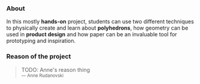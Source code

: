 ### About

In this mostly **hands-on** project, students can use two different techniques to physically create and learn about **polyhedrons**, how geometry can be used in **product design** and how paper can be an invaluable tool for prototyping and inspiration.

### Reason of the project

> TODO: Anne's reason thing<br>
> <small> &mdash; Anne Rudanovski </small>
